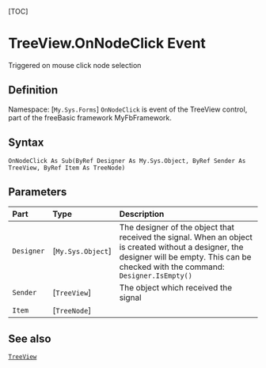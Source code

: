[TOC]
# TreeView.OnNodeClick Event
Triggered on mouse click node selection
## Definition
Namespace: [`My.Sys.Forms`]
`OnNodeClick` is event of the TreeView control, part of the freeBasic framework MyFbFramework.
## Syntax
```freeBasic
OnNodeClick As Sub(ByRef Designer As My.Sys.Object, ByRef Sender As TreeView, ByRef Item As TreeNode)
```

## Parameters

|Part|Type|Description|
| :------------ | :------------ | :------------ |
|`Designer`|[`My.Sys.Object`]|The designer of the object that received the signal. When an object is created without a designer, the designer will be empty. This can be checked with the command: `Designer.IsEmpty()`|
|`Sender`|[`TreeView`]|The object which received the signal|
|`Item`|[`TreeNode`]||

## See also
[`TreeView`](TreeView.md)
